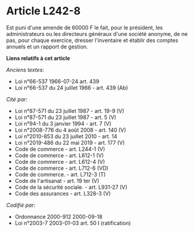 # Article L242-8

Est puni d'une amende de 60000 F le fait, pour le président, les administrateurs ou les directeurs généraux d'une société
anonyme, de ne pas, pour chaque exercice, dresser l'inventaire et établir des comptes annuels et un rapport de gestion.

**Liens relatifs à cet article**

_Anciens textes_:

  - Loi n°66-537 1966-07-24 art. 439
  - Loi n°66-537 du 24 juillet 1966 - art. 439 (Ab)

_Cité par_:

  - Loi n°87-571 du 23 juillet 1987 - art. 19-9 (V)
  - Loi n°87-571 du 23 juillet 1987 - art. 5 (V)
  - Loi n°94-1 du 3 janvier 1994 - art. 7 (V)
  - Loi n°2008-776 du 4 août 2008 - art. 140 (V)
  - Loi n°2010-853 du 23 juillet 2010 - art. 14
  - Loi n°2019-486 du 22 mai 2019 - art. 177 (V)
  - Code de commerce - art. L244-1 (V)
  - Code de commerce - art. L612-1 (V)
  - Code de commerce - art. L612-4 (V)
  - Code de commerce - art. L712-6 (VD)
  - Code de commerce. - art. L712-3 (T)
  - Code de l'artisanat - art. 19 ter (V)
  - Code de la sécurité sociale. - art. L931-27 (V)
  - Code des assurances - art. L328-3 (V)

_Codifié par_:

  - Ordonnance 2000-912 2000-09-18
  - Loi n°2003-7 2003-01-03 art. 50 I (ratification)
